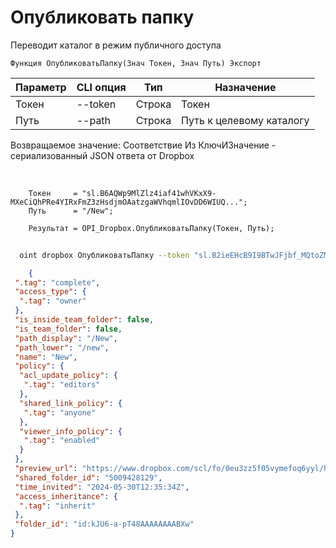 ﻿---
sidebar_position: 1
---

# Опубликовать папку
 Переводит каталог в режим публичного доступа



`Функция ОпубликоватьПапку(Знач Токен, Знач Путь) Экспорт`

  | Параметр | CLI опция | Тип | Назначение |
  |-|-|-|-|
  | Токен | --token | Строка | Токен |
  | Путь | --path | Строка | Путь к целевому каталогу |

  
  Возвращаемое значение:   Соответствие Из КлючИЗначение - сериализованный JSON ответа от Dropbox

<br/>




```bsl title="Пример кода"
    Токен     = "sl.B6AQWp9MlZlz4iaf41whVKxX9-MXeCiQhPRe4YIRxFmZ3zHsdjmOAatzgaWVhqmlIOvDD6WIUQ...";
    Путь      = "/New";

    Результат = OPI_Dropbox.ОпубликоватьПапку(Токен, Путь);
```



```sh title="Пример команды CLI"
    
  oint dropbox ОпубликоватьПапку --token "sl.B2ieEHcB9I9BTwJFjbf_MQtoZMKjGYgkpBqzQkvBfuSz41Qpy5r3d7a4ax22I5ILWhd9KLbN5L..." --path %path%

```

```json title="Результат"
    {
 ".tag": "complete",
 "access_type": {
  ".tag": "owner"
 },
 "is_inside_team_folder": false,
 "is_team_folder": false,
 "path_display": "/New",
 "path_lower": "/new",
 "name": "New",
 "policy": {
  "acl_update_policy": {
   ".tag": "editors"
  },
  "shared_link_policy": {
   ".tag": "anyone"
  },
  "viewer_info_policy": {
   ".tag": "enabled"
  }
 },
 "preview_url": "https://www.dropbox.com/scl/fo/0eu3zz5f05vymefoq6yyl/h?dl=0",
 "shared_folder_id": "5009428129",
 "time_invited": "2024-05-30T12:35:34Z",
 "access_inheritance": {
  ".tag": "inherit"
 },
 "folder_id": "id:kJU6-a-pT48AAAAAAAABXw"
}

```
